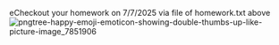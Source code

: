 eCheckout your homework on 7/7/2025 via file of homework.txt above
![pngtree-happy-emoji-emoticon-showing-double-thumbs-up-like-picture-image_7851906](https://github.com/user-attachments/assets/236fa325-d9d6-4214-9ec8-c3100dc88ce4)
